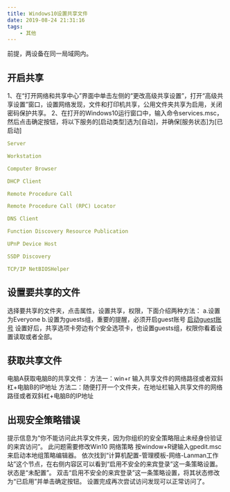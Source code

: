 ```yaml
---
title: Windows10设置共享文件
date: 2019-08-24 21:31:16
tags: 
    - 其他
---
```

前提，两设备在同一局域网内。
## 开启共享
1、在“打开网络和共享中心”界面中单击左侧的“更改高级共享设置”，打开“高级共享设置”窗口，设置网络发现，文件和打印机共享，公用文件夹共享为启用，关闭密码保护共享。
2、在打开的Windows10运行窗口中，输入命令services.msc，然后点击确定按钮，将以下服务的[启动类型]选为[自动]，并确保[服务状态]为[已启动]
```yaml
Server

Workstation

Computer Browser

DHCP Client

Remote Procedure Call

Remote Procedure Call (RPC) Locator

DNS Client

Function Discovery Resource Publication

UPnP Device Host

SSDP Discovery

TCP/IP NetBIOSHelper
```

## 设置要共享的文件
选择要共享的文件夹，点击属性，设置共享，权限，下面介绍两种方法：
a.设置为Everyone
b.设置为guests组，重要的提醒，必须开启guest账号
[启动guest账号](https://jingyan.baidu.com/article/0320e2c1d795141b87507be0.html)
设置好后，共享选项卡旁边有个安全选项卡，也设置guests组，权限你看着设置读取或者全部。

## 获取共享文件
电脑A获取电脑B的共享文件：
方法一：win+r  输入共享文件的网络路径或者双斜杠+电脑B的IP地址
方法二：随便打开一个文件夹，在地址栏输入共享文件的网络路径或者双斜杠+电脑B的IP地址

## 出现安全策略错误

提示信息为“你不能访问此共享文件夹，因为你组织的安全策略阻止未经身份验证的来宾访问”。
此问题需要修改Win10 网络策略
按window+R键输入gpedit.msc 来启动本地组策略编辑器。
依次找到“计算机配置-管理模板-网络-Lanman工作站”这个节点，在右侧内容区可以看到“启用不安全的来宾登录”这一条策略设置。状态是“未配置”。
双击“启用不安全的来宾登录”这一条策略设置，将其状态修改为“已启用”并单击确定按钮。
设置完成再次尝试访问发现可以正常访问了。





